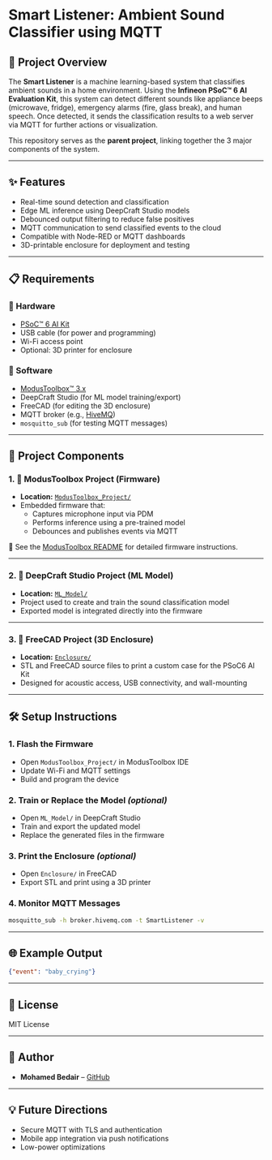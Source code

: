 
# Smart Listener: Ambient Sound Classifier using MQTT

## 🧠 Project Overview
The **Smart Listener** is a machine learning-based system that classifies ambient sounds in a home environment. Using the **Infineon PSoC™ 6 AI Evaluation Kit**, this system can detect different sounds like appliance beeps (microwave, fridge), emergency alarms (fire, glass break), and human speech. Once detected, it sends the classification results to a web server via MQTT for further actions or visualization.


This repository serves as the **parent project**, linking together the 3 major components of the system.

---

## ✨ Features

- Real-time sound detection and classification
- Edge ML inference using DeepCraft Studio models
- Debounced output filtering to reduce false positives
- MQTT communication to send classified events to the cloud
- Compatible with Node-RED or MQTT dashboards
- 3D-printable enclosure for deployment and testing

---

## 📋 Requirements

### 🔧 Hardware

- [PSoC™ 6 AI Kit](https://www.infineon.com/cms/en/product/evaluation-boards/cy8ckit-062s2-ai/)
- USB cable (for power and programming)
- Wi-Fi access point
- Optional: 3D printer for enclosure

### 🧰 Software

- [ModusToolbox™ 3.x](https://www.infineon.com/modustoolbox)
- DeepCraft Studio (for ML model training/export)
- FreeCAD (for editing the 3D enclosure)
- MQTT broker (e.g., [HiveMQ](https://broker.hivemq.com))
- `mosquitto_sub` (for testing MQTT messages)

---

## 🧩 Project Components

### 1. 🔧 ModusToolbox Project (Firmware)
- **Location:** [`ModusToolbox_Project/`](./ModusToolbox_Project/)
- Embedded firmware that:
  - Captures microphone input via PDM
  - Performs inference using a pre-trained model
  - Debounces and publishes events via MQTT

📄 See the [ModusToolbox README](./ModusToolbox_Project/README.md) for detailed firmware instructions.

---

### 2. 🧠 DeepCraft Studio Project (ML Model)
- **Location:** [`ML_Model/`](./ML_Model/)
- Project used to create and train the sound classification model
- Exported model is integrated directly into the firmware

---

### 3. 🧱 FreeCAD Project (3D Enclosure)
- **Location:** [`Enclosure/`](./Enclosure/)
- STL and FreeCAD source files to print a custom case for the PSoC6 AI Kit
- Designed for acoustic access, USB connectivity, and wall-mounting

---

## 🛠️ Setup Instructions

### 1. Flash the Firmware
- Open `ModusToolbox_Project/` in ModusToolbox IDE
- Update Wi-Fi and MQTT settings
- Build and program the device

### 2. Train or Replace the Model *(optional)*
- Open `ML_Model/` in DeepCraft Studio
- Train and export the updated model
- Replace the generated files in the firmware

### 3. Print the Enclosure *(optional)*
- Open `Enclosure/` in FreeCAD
- Export STL and print using a 3D printer

### 4. Monitor MQTT Messages
```bash
mosquitto_sub -h broker.hivemq.com -t SmartListener -v
```

---

## 🌐 Example Output

```json
{"event": "baby_crying"}
```

---

## 📜 License

MIT License

---

## 👤 Author

- **Mohamed Bedair** – [GitHub](https://github.com/Bedair)

---

## 💡 Future Directions

- Secure MQTT with TLS and authentication
- Mobile app integration via push notifications
- Low-power optimizations

